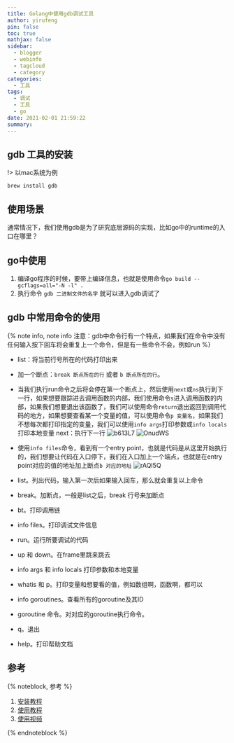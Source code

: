 ```yaml
---
title: Golang中使用gdb调试工具
author: yirufeng
pin: false
toc: true
mathjax: false
sidebar:
  - blogger
  - webinfo
  - tagcloud
  - category
categories:
  - 工具
tags:
  - 调试
  - 工具
  - go
date: 2021-02-01 21:59:22
summary:
---
```



## gdb 工具的安装

!> 以mac系统为例


```shell
brew install gdb
```

## 使用场景
通常情况下，我们使用gdb是为了研究底层源码的实现，比如go中的runtime的入口在哪里？

## go中使用

1. 编译go程序的时候，要带上编译信息，也就是使用命令`go build --gcflags=all="-N -l" .`
2. 执行命令 `gdb 二进制文件的名字` 就可以进入gdb调试了


## gdb 中常用命令的使用

{% note info, note info 注意：gdb中命令行有一个特点，如果我们在命令中没有任何输入按下回车将会重复上一个命令，但是有一些命令不会，例如run %}

- list：将当前行号所在的代码打印出来
- 加一个断点：`break 断点所在的行` 或者 `b 断点所在的行`。
- 当我们执行run命令之后将会停在第一个断点上，然后使用`next`或`ns`执行到下一行，如果想要跟踪进去调用函数的内部，我们使用命令`s`进入调用函数的内部，如果我们想要退出该函数了，我们可以使用命令`return`退出返回到调用代码的地方，如果想要查看某一个变量的值，可以使用命令`p 变量名`，如果我们不想每次都打印指定的变量，我们可以使用`info args`打印参数或`info locals`打印本地变量
next：执行下一行
![b613L7](https://cdn.jsdelivr.net/gh/sivanWu0222/ImageHosting@master/uPic/b613L7.png)
![OnudWS](https://cdn.jsdelivr.net/gh/sivanWu0222/ImageHosting@master/uPic/OnudWS.png)

- 使用`info files`命令，看到有一个entry point，也就是代码是从这里开始执行的，我们想要让代码在入口停下，我们在入口加上一个端点，也就是在entry point对应的值的地址加上断点`b 对应的地址`
![rAQI5Q](https://cdn.jsdelivr.net/gh/sivanWu0222/ImageHosting@master/uPic/rAQI5Q.png)

- list。列出代码，输入第一次后如果输入回车，那么就会重复以上命令
- break。加断点，一般是list之后，break 行号来加断点
-  bt。打印调用链
- info files。打印调试文件信息
- run。运行所要调试的代码
- up 和 down。在frame里跳来跳去
- info args 和 info locals 打印参数和本地变量
- whatis 和 p。打印变量和想要看的值，例如数组啊，函数啊，都可以
- info goroutines。查看所有的goroutine及其ID
- goroutine 命令。对对应的goroutine执行命令。
- q。退出
- help。打印帮助文档

## 参考

{% noteblock, 参考 %}
1. [安装教程](https://blog.csdn.net/github_33873969/article/details/78511733)
2. [使用教程](https://jiajunhuang.com/articles/2020_04_23-go_gdb.md.html)
3. [使用视频](https://www.bilibili.com/video/BV1rT4y1g77P?from=search&seid=6953978443203590763)

{% endnoteblock %}

<!-- more -->